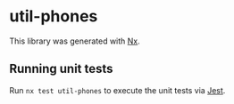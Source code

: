 # util-phones

This library was generated with [Nx](https://nx.dev).

## Running unit tests

Run `nx test util-phones` to execute the unit tests via [Jest](https://jestjs.io).
